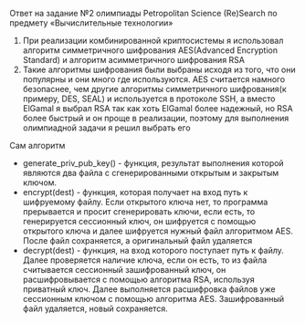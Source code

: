 Ответ на задание №2 олимпиады Petropolitan Science (Re)Search по предмету «Вычислительные технологии»

1. При реализации комбинированной криптосистемы я использовал алгоритм симметричного шифрования AES(Advanced Encryption Standard) и алгоритм асимметричного шифрования RSA
2. Такие алгоритмы шифрования были выбраны исходя из того, что они популярны и они много где используются. AES считается намного безопаснее, чем другие алгоритмы симметричного шифрования(к примеру, DES, SEAL) и используется в протоколе SSH, а вместо ElGamal я выбрал RSA так как хоть ElGamal более надежный, но RSA более быстрый и он проще в реализации, поэтому для выполнения олимпиадной задачи я решил выбрать его 

Сам алгоритм

* generate_priv_pub_key() - функция, результат выполнения которой являются два файла с сгенерированными открытым и закрытым ключом. 
* encrypt(dest) - функция, которая получает на вход путь к шифруемому файлу. Если открытого ключа нет, то программа прерывается и просит сгенерировать ключи, если есть, то генерируется сессионный ключ, он шифруется с помощью открытого ключа и далее шифруется нужный файл алгоритмом AES. После файл сохраняется, а оригинальный файл удаляется
* decrypt(dest) - функция, на вход которого поступает путь к файлу. Далее проверяется наличие ключа, если он есть, то из файла считывается сессионный зашифрованный ключ, он расшифровывается с помощью алгоритма RSA, используя приватный ключ. Далее выполняется расшифровка файлов уже сессионным ключом с помощью алгоритма AES. Зашифрованный файл удаляется, новый сохраняется. 
